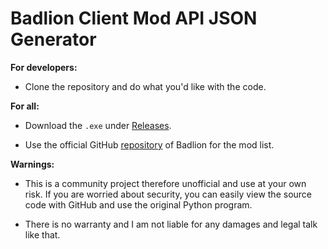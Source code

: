 # Badlion Client Mod API JSON Generator
**For developers:**

- Clone the repository and do what you'd like with the code.

**For all:**

- Download the `.exe` under [Releases](https://github.com/shupik123/badlionAPI/releases).

- Use the official GitHub [repository](https://github.com/BadlionClient/BadlionClientModAPI#mod-names-and-fields-that-can-be-disabled) of Badlion for the mod list.

**Warnings:**

- This is a community project therefore unofficial and use at your own risk. If you are worried about security, you can easily view the source code with GitHub and use the original Python program.

- There is no warranty and I am not liable for any damages and legal talk like that.
